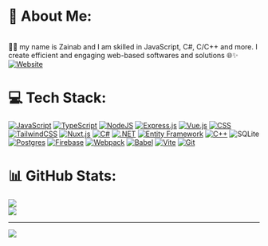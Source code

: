 
# 💫 About Me:
<br>👩‍💻 my name is Zainab and I am skilled in JavaScript, C#, C/C++ and more. I create efficient and engaging web-based softwares and solutions 🌐✨
[![Website](https://img.shields.io/website-up-down-green-red/http/shields.io.svg)](https://zainab7681051.github.io/zainab.portfolio/)

# 💻 Tech Stack:
[![JavaScript](https://img.shields.io/badge/JavaScript-F7DF1E?logo=javascript&logoColor=000)](#)
[![TypeScript](https://img.shields.io/badge/TypeScript-3178C6?logo=typescript&logoColor=fff)](#)
[![NodeJS](https://img.shields.io/badge/node.js-6DA55F?logo=node.js&logoColor=logoColor=fff)](#) 
[![Express.js](https://img.shields.io/badge/Express.js-%23404d59.svg?logo=express&logoColor=%2361DAFB)](#) 
[![Vue.js](https://img.shields.io/badge/Vue.js-4FC08D?logo=vuedotjs&logoColor=fff)](#) 
[![CSS](https://img.shields.io/badge/CSS-1572B6?logo=css3&logoColor=fff)](#)
[![TailwindCSS](https://img.shields.io/badge/Tailwind%20CSS-%2338B2AC.svg?logo=tailwind-css&logoColor=white)](#)
[![Nuxt.js](https://img.shields.io/badge/Nuxt.js-002E3B?logo=nuxtdotjs&logoColor=#00DC82)](#)
[![C#](https://custom-icon-badges.demolab.com/badge/C%23-%23239120.svg?logo=cshrp&logoColor=white)](#) 
[![.NET](https://img.shields.io/badge/.NET-512BD4?logo=dotnet&logoColor=fff)](#)
[![Entity Framework](https://img.shields.io/badge/Entity%20Framework-%235C2D91.svg?style=for-the-badge&logo=.net&logoColor=white)](#)
[![C++](https://img.shields.io/badge/C++-%2300599C.svg?logo=c%2B%2B&logoColor=white)](#)
![SQLite](https://img.shields.io/badge/sqlite-%2307405e.svg?style=for-the-badge&logo=sqlite&logoColor=white) 
[![Postgres](https://img.shields.io/badge/Postgres-%23316192.svg?logo=postgresql&logoColor=white)](#)
[![Firebase](https://img.shields.io/badge/Firebase-039BE5?logo=Firebase&logoColor=white)](#)
[![Webpack](https://img.shields.io/badge/Webpack-056BE5?logo=webpack&logoColor=#8DD6F9)](#) 
[![Babel](https://img.shields.io/badge/Babel-F9DC3E?logo=babel&logoColor=000)](#)
[![Vite](https://img.shields.io/badge/Vite-646CFF?logo=vite&logoColor=fff)](#)
[![Git](https://img.shields.io/badge/Git-F05032?logo=git&logoColor=fff)](#)

# 📊 GitHub Stats:
![](https://github-readme-stats.vercel.app/api?username=zainab7681051&theme=dracula&hide_border=false&include_all_commits=true&count_private=true)<br/>
![](https://github-readme-streak-stats.herokuapp.com/?user=zainab7681051&theme=dracula&hide_border=false)<br/>


---
[![](https://visitcount.itsvg.in/api?id=zainab7681051&icon=0&color=0)](https://visitcount.itsvg.in)
